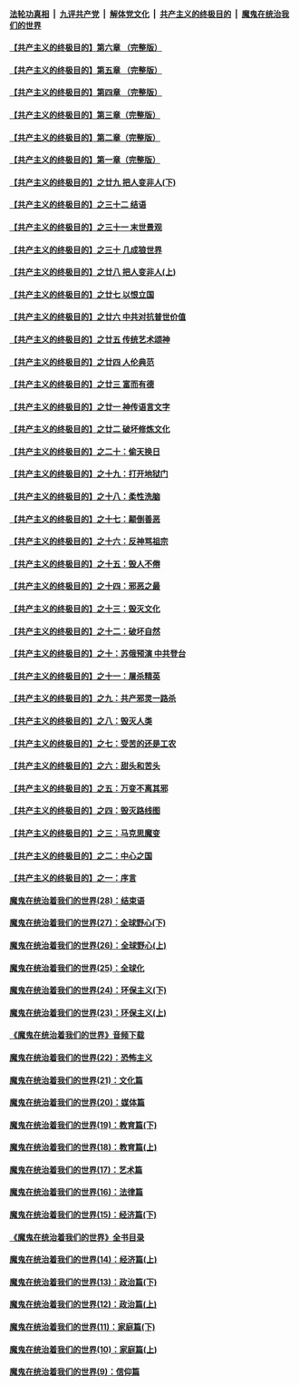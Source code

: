 ####  [法轮功真相](../../../../basic/blob/master/README.md?t=04051031) &nbsp;|&nbsp; [九评共产党](../../../../9ping.md/blob/master/README.md?t=04051031) &nbsp;|&nbsp; [解体党文化](../../../../jtdwh.md/blob/master/README.md?t=04051031)  &nbsp;|&nbsp; [共产主义的终极目的](../../../../gczydzjmd.md/blob/master/README.md?t=04051031) &nbsp;|&nbsp; [魔鬼在统治我们的世界](../../../../mgztzwmdsj.md/blob/master/README.md?t=04051031) 

#### [【共产主义的终极目的】第六章 （完整版）](../pages/nsc422/n11428913.md?t=04051031) 

#### [【共产主义的终极目的】第五章 （完整版）](../pages/nsc422/n11428912.md?t=04051031) 

#### [【共产主义的终极目的】第四章 （完整版）](../pages/nsc422/n11428907.md?t=04051031) 

#### [【共产主义的终极目的】第三章（完整版）](../pages/nsc422/n11428848.md?t=04051031) 

#### [【共产主义的终极目的】第二章（完整版）](../pages/nsc422/n11428831.md?t=04051031) 

#### [【共产主义的终极目的】第一章（完整版）](../pages/nsc422/n11417651.md?t=04051031) 

#### [【共产主义的终极目的】之廿九 把人变非人(下)](../pages/nsc422/n11344140.md?t=04051031) 

#### [【共产主义的终极目的】之三十二 结语](../pages/nsc422/n11360535.md?t=04051031) 

#### [【共产主义的终极目的】之三十一 末世景观](../pages/nsc422/n11351129.md?t=04051031) 

#### [【共产主义的终极目的】之三十 几成狼世界](../pages/nsc422/n11348280.md?t=04051031) 

#### [【共产主义的终极目的】之廿八 把人变非人(上)](../pages/nsc422/n11340492.md?t=04051031) 

#### [【共产主义的终极目的】之廿七 以恨立国](../pages/nsc422/n11336944.md?t=04051031) 

#### [【共产主义的终极目的】之廿六 中共对抗普世价值](../pages/nsc422/n11324785.md?t=04051031) 

#### [【共产主义的终极目的】之廿五 传统艺术颂神](../pages/nsc422/n11296396.md?t=04051031) 

#### [【共产主义的终极目的】之廿四 人伦典范](../pages/nsc422/n11296397.md?t=04051031) 

#### [【共产主义的终极目的】之廿三 富而有德](../pages/nsc422/n11283598.md?t=04051031) 

#### [【共产主义的终极目的】之廿一 神传语言文字](../pages/nsc422/n11263265.md?t=04051031) 

#### [【共产主义的终极目的】之廿二 破坏修炼文化](../pages/nsc422/n11245728.md?t=04051031) 

#### [【共产主义的终极目的】之二十：偷天换日](../pages/nsc422/n11238846.md?t=04051031) 

#### [【共产主义的终极目的】之十九：打开地狱门](../pages/nsc422/n11206376.md?t=04051031) 

#### [【共产主义的终极目的】之十八：柔性洗脑](../pages/nsc422/n11199994.md?t=04051031) 

#### [【共产主义的终极目的】之十七：颠倒善恶](../pages/nsc422/n11179782.md?t=04051031) 

#### [【共产主义的终极目的】之十六：反神骂祖宗](../pages/nsc422/n11166798.md?t=04051031) 

#### [【共产主义的终极目的】之十五：毁人不倦](../pages/nsc422/n11166792.md?t=04051031) 

#### [【共产主义的终极目的】之十四：邪恶之最](../pages/nsc422/n11150249.md?t=04051031) 

#### [【共产主义的终极目的】之十三：毁灭文化](../pages/nsc422/n11135227.md?t=04051031) 

#### [【共产主义的终极目的】之十二：破坏自然](../pages/nsc422/n11135214.md?t=04051031) 

#### [【共产主义的终极目的】之十：苏俄预演 中共登台](../pages/nsc422/n11118424.md?t=04051031) 

#### [【共产主义的终极目的】之十一：屠杀精英](../pages/nsc422/n11118442.md?t=04051031) 

#### [【共产主义的终极目的】之九：共产邪灵一路杀](../pages/nsc422/n11114139.md?t=04051031) 

#### [【共产主义的终极目的】之八：毁灭人类](../pages/nsc422/n11108503.md?t=04051031) 

#### [【共产主义的终极目的】之七：受苦的还是工农](../pages/nsc422/n11101809.md?t=04051031) 

#### [【共产主义的终极目的】之六：甜头和苦头](../pages/nsc422/n11096971.md?t=04051031) 

#### [【共产主义的终极目的】之五：万变不离其邪](../pages/nsc422/n11091285.md?t=04051031) 

#### [【共产主义的终极目的】之四：毁灭路线图](../pages/nsc422/n11086284.md?t=04051031) 

#### [【共产主义的终极目的】之三：马克思魔变](../pages/nsc422/n11061941.md?t=04051031) 

#### [【共产主义的终极目的】之二：中心之国](../pages/nsc422/n11047728.md?t=04051031) 

#### [【共产主义的终极目的】之一：序言](../pages/nsc422/n11086077.md?t=04051031) 

#### [魔鬼在统治着我们的世界(28)：结束语](../pages/nsc422/n10936246.md?t=04051031) 

#### [魔鬼在统治着我们的世界(27)：全球野心(下)](../pages/nsc422/n10928319.md?t=04051031) 

#### [魔鬼在统治着我们的世界(26)：全球野心(上)](../pages/nsc422/n10900318.md?t=04051031) 

#### [魔鬼在统治着我们的世界(25)：全球化](../pages/nsc422/n10788205.md?t=04051031) 

#### [魔鬼在统治着我们的世界(24)：环保主义(下)](../pages/nsc422/n10695307.md?t=04051031) 

#### [魔鬼在统治着我们的世界(23)：环保主义(上)](../pages/nsc422/n10688613.md?t=04051031) 

#### [《魔鬼在统治着我们的世界》音频下载](../pages/nsc422/n10635553.md?t=04051031) 

#### [魔鬼在统治着我们的世界(22)：恐怖主义](../pages/nsc422/n10614727.md?t=04051031) 

#### [魔鬼在统治着我们的世界(21)：文化篇](../pages/nsc422/n10597706.md?t=04051031) 

#### [魔鬼在统治着我们的世界(20)：媒体篇](../pages/nsc422/n10586579.md?t=04051031) 

#### [魔鬼在统治着我们的世界(19)：教育篇(下)](../pages/nsc422/n10564808.md?t=04051031) 

#### [魔鬼在统治着我们的世界(18)：教育篇(上)](../pages/nsc422/n10526970.md?t=04051031) 

#### [魔鬼在统治着我们的世界(17)：艺术篇](../pages/nsc422/n10499093.md?t=04051031) 

#### [魔鬼在统治着我们的世界(16)：法律篇](../pages/nsc422/n10485969.md?t=04051031) 

#### [魔鬼在统治着我们的世界(15)：经济篇(下)](../pages/nsc422/n10469975.md?t=04051031) 

#### [《魔鬼在统治着我们的世界》全书目录](../pages/nsc422/n10464261.md?t=04051031) 

#### [魔鬼在统治着我们的世界(14)：经济篇(上)](../pages/nsc422/n10457370.md?t=04051031) 

#### [魔鬼在统治着我们的世界(13)：政治篇(下)](../pages/nsc422/n10448270.md?t=04051031) 

#### [魔鬼在统治着我们的世界(12)：政治篇(上)](../pages/nsc422/n10444576.md?t=04051031) 

#### [魔鬼在统治着我们的世界(11)：家庭篇(下)](../pages/nsc422/n10440961.md?t=04051031) 

#### [魔鬼在统治着我们的世界(10)：家庭篇(上)](../pages/nsc422/n10435448.md?t=04051031) 

#### [魔鬼在统治着我们的世界(9)：信仰篇](../pages/nsc422/n10432159.md?t=04051031) 

